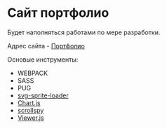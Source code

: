 # Сайт портфолио

Будет наполняться работами по мере разработки.

Адрес сайта - [Портфолио](https://polyakov-artem.github.io/portfolio/index.html)

Основые инструменты:
- WEBPACK
- SASS
- PUG
- [svg-sprite-loader](https://github.com/JetBrains/svg-sprite-loader)
- [Chart.js](https://www.chartjs.org/)
- [scrollspy](https://github.com/sidsbrmnn/scrollspy)
- [Viewer.js](https://fengyuanchen.github.io/viewerjs/)
